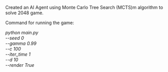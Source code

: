 Created an AI Agent using Monte Carlo Tree Search (MCTS)m algorithm to solve 2048 game.

Command for running the game:

*python main.py \
--seed 0 \
--gamma 0.99 \
--c 100 \
--iter_time 1 \
--d 10 \
--render True*
